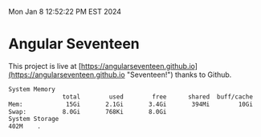 Mon Jan  8 12:52:22 PM EST 2024

# Angular Seventeen


This project is live at [https://angularseventeen.github.io](https://angularseventeen.github.io "Seventeen!") thanks to Github.

```bash
System Memory
               total        used        free      shared  buff/cache   available
Mem:            15Gi       2.1Gi       3.4Gi       394Mi        10Gi        13Gi
Swap:          8.0Gi       768Ki       8.0Gi
System Storage
402M	.
